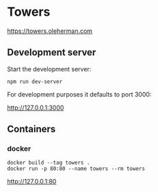 # Towers

https://towers.oleherman.com

## Development server

Start the development server:

```
npm run dev-server
```

For development purposes it defaults to port 3000:

http://127.0.0.1:3000

## Containers

### docker

```
docker build --tag towers .
docker run -p 80:80 --name towers --rm towers
```

http://127.0.0.1:80
